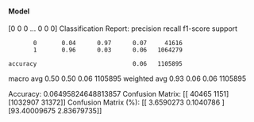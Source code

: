 #### Model
[0 0 0 ... 0 0 0]
Classification Report:
              precision    recall  f1-score   support

           0       0.04      0.97      0.07     41616
           1       0.96      0.03      0.06   1064279

    accuracy                           0.06   1105895
   macro avg       0.50      0.50      0.06   1105895
weighted avg       0.93      0.06      0.06   1105895

Accuracy: 0.06495824648813857
Confusion Matrix:
[[  40465    1151]
 [1032907   31372]]
Confusion Matrix (%):
[[ 3.6590273   0.1040786 ]
 [93.40009675  2.83679735]]

